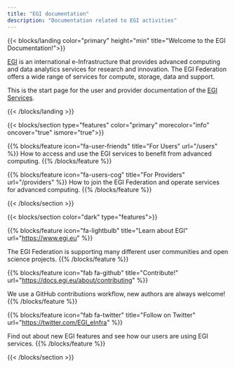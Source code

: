 ```yaml
---
title: "EGI documentation"
description: "Documentation related to EGI activities"
---
```


<!-- markdownlint-disable no-inline-html -->

{{< blocks/landing color="primary" height="min" title="Welcome to the EGI Documentation!">}}
  <div>
    <p class="lead mt-3">
      <a href="https://www.egi.eu">EGI</a> is an international e-Infrastructure
      that provides advanced computing and data analytics services for research
      and innovation. The EGI Federation offers a wide range of services for compute,
      storage, data and support.
    </p>
    <p class="lead mt-3">
      This is the start page for the user and provider documentation of the
      <a href="https://www.egi.eu/services/">EGI Services</a>.
    </p>
  </div>
{{< /blocks/landing >}}

{{< blocks/section type="features" color="primary" morecolor="info" oncover="true" ismore="true">}}

  {{% blocks/feature icon="fa-user-friends" title="For Users" url="/users" %}}
  How to access and use the EGI services to benefit from advanced computing.
  {{% /blocks/feature %}}

  {{% blocks/feature icon="fa-users-cog" title="For Providers" url="/providers" %}}
  How to join the EGI Federation and operate services for advanced computing.
  {{% /blocks/feature %}}

{{< /blocks/section >}}

{{< blocks/section color="dark" type="features">}}

<!-- markdown-link-check-disable -->

{{% blocks/feature icon="fa-lightbulb" title="Learn about EGI"
    url="https://www.egi.eu" %}}

The EGI Federation is supporting many different user communities and open
science projects. {{% /blocks/feature %}}

{{% blocks/feature icon="fab fa-github" title="Contribute!"
    url="https://docs.egi.eu/about/contributing" %}}

We use a GitHub contributions workflow, new authors are always welcome!
{{% /blocks/feature %}}

{{% blocks/feature icon="fab fa-twitter" title="Follow on Twitter"
    url="https://twitter.com/EGI_eInfra" %}}

<!-- markdown-link-check-enable-->

Find out about new EGI features and see how our users are using EGI services.
{{% /blocks/feature %}}

{{< /blocks/section >}}
